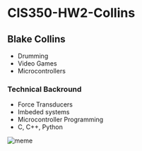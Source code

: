 # CIS350-HW2-Collins

## Blake Collins
- Drumming
- Video Games
- Microcontrollers

 ### Technical Backround
 - Force Transducers
 - Imbeded systems
 - Microcontroller Programming
 - C, C++, Python

 ![meme](https://encrypted-tbn0.gstatic.com/images?q=tbn:ANd9GcSByxaqs7wvnjE_eXck4OncqbtkiHvrvyKg8Q&s)
